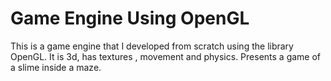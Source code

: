 # Game Engine Using OpenGL
This is a game engine that I developed from scratch using the library OpenGL. It is 3d, has textures , movement and physics. Presents a game of a slime inside a maze.
